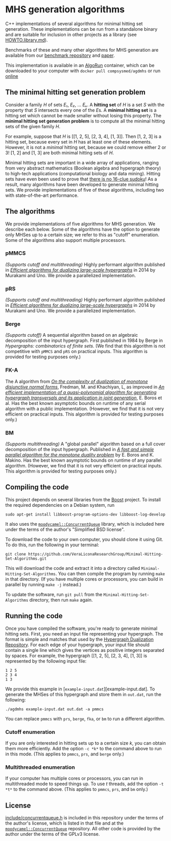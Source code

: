 # MHS generation algorithms
C++ implementations of several algorithms for minimal hitting set generation.
These implementations can be run from a standalone binary and are suitable for inclusion in other projects as a library (see [HOWTO.library.md](HOWTO.library.md)).

Benchmarks of these and many other algorithms for MHS generation are available from our [benchmark repository][benchmark] and [paper][].

This implementation is available in an [AlgoRun][] container, which can be downloaded to your computer with `docker pull compsysmed/agdmhs` or run [online][agdmhs-algorun]

## The minimal hitting set generation problem
Consider a family *H* of sets *E₁*, *E₂*, … *Eₙ*.
A **hitting set** of *H* is a set *S* with the property that *S* intersects every one of the *E*s.
A **minimal hitting set** is a hitting set which cannot be made smaller without losing this property.
The **minimal hitting set generation problem** is to compute all the minimal hitting sets of the given family *H*.

For example, suppose that *H* is [[1, 2, 5], [2, 3, 4], [1, 3]].
Then [1, 2, 3] is a hitting set, because every set in *H* has at least one of these elements.
However, it is not a *minimal* hitting set, because we could remove either 2 or 3!
[1, 2] and [1, 3] are both minimal hitting sets of *H*.

Minimal hitting sets are important in a wide array of applications, ranging from very abstract mathematics (Boolean algebra and hypergraph theory) to high-tech applications (computational biology and data mining).
Hitting sets have even been used to prove that [there is no 16-clue sudoku](//dx.doi.org/10.1080/10586458.2013.870056)!
As a result, many algorithms have been developed to generate minimal hitting sets.
We provide implementations of five of these algorithms, including two with state-of-the-art performance.

## The algorithms
We provide implementations of five algorithms for MHS generation.
We describe each below.
Some of the algorithms have the option to generate only MHSes up to a certain size; we refer to this as "cutoff" enumeration.
Some of the algorithms also support multiple processors.

### pMMCS
*(Supports cutoff and multithreading)*
Highly performant algorithm published in [_Efficient algorithms for dualizing large-scale hypergraphs_](//doi.org/10.1016/j.dam.2014.01.012) in 2014 by Murakami and Uno.
We provide a parallelized implementation.

### pRS
*(Supports cutoff and multithreading)*
Highly performant algorithm published in [_Efficient algorithms for dualizing large-scale hypergraphs_](//doi.org/10.1016/j.dam.2014.01.012) in 2014 by Murakami and Uno.
We provide a parallelized implementation.

### Berge
*(Supports cutoff)*
A sequential algorithm based on an algebraic decomposition of the input hypergraph.
First published in 1984 by Berge in _Hypergraphs: combinatorics of finite sets_.
(We find that this algorithm is not competitive with `pMMCS` and `pRS` on practical inputs.
This algorithm is provided for testing purposes only.)

### FK-A
The A algorithm from [_On the complexity of dualization of monotone disjunctive normal forms_](//doi.org/10.1006/jagm.1996.0062), Fredman, M. and Khachiyan, L, as improved in [_An efficient implementation of a quasi-polynomial algorithm for generating hypergraph transversals and its application in joint generation_](//doi.org/10.1.1.85.6762), E. Boros et al.
Has the best known asymptotic bounds on runtime of any serial algorithm with a public implementation.
(However, we find that it is not very efficient on practical inputs.
This algorithm is provided for testing purposes only.)

### BM
*(Supports multithreading)*
A "global parallel" algorithm based on a full cover decomposition of the input hypergraph.
Published in [_A fast and simple parallel algorithm for the monotone duality problem_](//doi.org/10.1007/978-3-642-02927-1_17) by E. Boros and K. Makino.
Has the best known asymptotic bounds on runtime of any parallel algorithm.
(However, we find that it is not very efficient on practical inputs.
This algorithm is provided for testing purposes only.)

## Compiling the code
This project depends on several libraries from the [Boost][] project.
To install the required dependencies on a Debian system, run

    sudo apt-get install libboost-program-options-dev libboost-log-develop

It also uses the [`moodycamel::ConcurrentQueue`][concurrentqueue] library, which is included here under the terms of the author's "Simplified BSD license".

To download the code to your own computer, you should clone it using Git.
To do this, run the following in your terminal:

    git clone https://github.com/VeraLiconaResearchGroup/Minimal-Hitting-Set-Algorithms.git

This will download the code and extract it into a directory called `Minimal-Hitting-Set-Algorithms`.
You can then compile the program by running `make` in that directory.
(If you have multiple cores or processors, you can build in parallel by running `make -j` instead.)

To update the software, run `git pull` from the `Minimal-Hitting-Set-Algorithms` directory, then run `make` again.

## Running the code
Once you have compiled the software, you're ready to generate minimal hitting sets.
First, you need an input file representing your hypergraph.
The format is simple and matches that used by the [Hypergraph Dualization Repository][shd].
For each edge of your hypergraph, your input file should contain a single line which gives the vertices as positive integers separated by spaces.
For example, the hypergraph [[1, 2, 5], [2, 3, 4], [1, 3]] is represented by the following input file:

    1 2 5
    2 3 4
    1 3

We provide this example in [`example-input.dat`][example-input.dat].
To generate the MHSes of this hypergraph and store them in `out.dat`, run the following:

    ./agdmhs example-input.dat out.dat -a pmmcs

You can replace `pmmcs` with `prs`, `berge`, `fka`, or `bm` to run a different algorithm.

### Cutoff enumeration
If you are only interested in hitting sets up to a certain size *k*, you can obtain them more efficiently.
Add the option `-c *k*` to the command above to run in this mode.
(This applies to `pmmcs`, `prs`, and `berge` only.)

### Multithreaded enumeration
If your computer has multiple cores or processors, you can run in multithreaded mode to speed things up.
To use *t* threads, add the option `-t *t*` to the command above.
(This applies to `pmmcs`, `prs`, and `bm` only.)

## License
[include/concurrentqueue.h](include/concurrentqueue.h) is included in this repository under the terms of the author's license, which is listed in that file and at the [`moodycamel::ConcurrentQueue`][concurrentqueue] repository.
All other code is provided by the author under the terms of the GPLv3 license.

[agdmhs-algorun]: http://agdmhs.algorun.org
[algorun]: http://algorun.org
[benchmark]: http://github.com/VeraLiconaResearchGroup/MHSGenerationAlgorithms
[boost]: http://www.boost.org
[concurrentqueue]: http://github.com/cameron314/concurrentqueue
[paper]: http://arxiv.org/abs/1601.02939
[shd]: http://research.nii.ac.jp/~uno/code/shd.html
